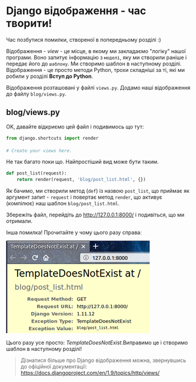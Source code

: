 # Django відображення - час творити!

Час позбутися помилки, створеної в попередньому розділі :)

Відображення - *view* - це місце, в якому ми закладаємо "логіку" нашої програми. Воно запитує інформацію з `моделі`, яку ми створили раніше і передає його до `шаблону`. Ми створимо шаблон в наступному розділі. Відображення - це просто методи Python, трохи складніші за ті, які ми робили у розділі __Вступ до Python__.

Відображення розташовані у файлі `views.py`. Додамо наші відображення до файлу `blog/views.py`.

## blog/views.py

OK, давайте відкриємо цей файл і подивимось що тут:

```python
from django.shortcuts import render

# Create your views here.
```

Не так багато поки що. Найпростіший вид може бути таким.

```python
def post_list(request):
    return render(request, 'blog/post_list.html', {})
```


Як бачимо, ми створили метод (`def`) із назвою `post_list`, що приймає як аргумент запит - `request` і повертає метод `render`, що активує (компілює) наш шаблон `blog/post_list.html`.

Збережіть файл, перейдіть до http://127.0.0.1:8000/ і подивіться, що ми отримали.

Інша помилка! Прочитайте у чому цього разу справа:

![Error](images/error.png)

Цього разу усе просто: *TemplateDoesNotExist*.Виправимо це і створимо шаблон в наступному розділі!

> Дізнатися більше про Django відображення можна, звернувшись до офіційної документації: https://docs.djangoproject.com/en/1.9/topics/http/views/
